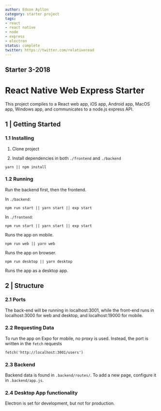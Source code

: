 ```yaml
---
author: Edson Ayllon
category: starter project
tags: 
- react
- react native
- node
- express
- electron
status: complete
twitter: https://twitter.com/relativeread
---
```


## Starter 3-2018 

# React Native Web Express Starter

This project compiles to a React web app, iOS app, Android app, MacOS app, Windows app, and communicates to a node.js express API. 


## 1 | Getting Started


### 1.1 Installing

1. Clone project

2. Install dependencies in both `./frontend` and `./backend`

```
yarn || npm install
```

### 1.2 Running

Run the backend first, then the frontend.

In `./backend`:

```
npm run start || yarn start || exp start
```


In `./frontend`:

```
npm run start || yarn start || exp start
```

Runs the app on mobile.


```
npm run web || yarn web
```

Runs the app on browser.

```
npm run desktop || yarn desktop
```

Runs the app as a desktop app.


## 2 | Structure

### 2.1 Ports

The back-end will be running in localhost:3001, while the front-end runs in
localhost:3000 for web and desktop, and localhost:19000 for mobile.

### 2.2 Requesting Data

To run the app on Expo for mobile, no proxy is used. Instead, the port is
written in the `fetch` requests

```
fetch('http://localhost:3001/users')
```

### 2.3 Backend

Backend data is found in `.backend/routes/`. To add a new page, configure it
in `.backend/app.js`.


### 2.4 Desktop App functionality

Electron is set for development, but not for production. 
